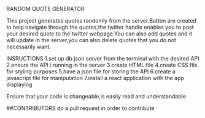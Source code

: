  RANDOM QUOTE GENERATOR

 This project generates quotes randomly from the server.Button are created to help navigate through the quotes,the twitter handle enables you to post your desired quote to the twitter webpage.You can also add quotes and it will update in the server,you can also delete quotes that you do not necessarily want.


 INSRUCTIONS
  1.set up db.json server from the terminal with the desired API
  2.ensure the API i running in the server
  3.create HTML file
  4.create CSS file for styling purposes
  5.have a json file for storing the API
  6.create a javascript file for manipulation
  7.install a react application with the app displaying

  Ensure that your code is changeable,is easily read and understandable

##CONTRIBUTORS
do a pull request in order to contribute
